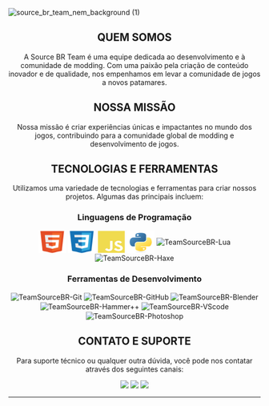 ![source_br_team_nem_background (1)](https://github.com/user-attachments/assets/6b2b2384-0585-4bb8-9d7b-f365aacc70f1)

<div align="center">

## QUEM SOMOS

A Source BR Team é uma equipe dedicada ao desenvolvimento e à comunidade de modding. Com uma paixão pela criação de conteúdo inovador e de qualidade, nos empenhamos em levar a comunidade de jogos a novos patamares.

## NOSSA MISSÃO

Nossa missão é criar experiências únicas e impactantes no mundo dos jogos, contribuindo para a comunidade global de modding e desenvolvimento de jogos.


## TECNOLOGIAS E FERRAMENTAS

Utilizamos uma variedade de tecnologias e ferramentas para criar nossos projetos. Algumas das principais incluem:

### Linguagens de Programação

<img align="center" alt="TeamSouceBR-HTML" height="45" width="55" src="https://raw.githubusercontent.com/devicons/devicon/master/icons/html5/html5-original.svg">
<img align="center" alt="TeamSourceBR-CSS" height="45" width="55" src="https://raw.githubusercontent.com/devicons/devicon/master/icons/css3/css3-original.svg">
<img align="center" alt="TeamSourceBR-Js" height="45" width="55" src="https://raw.githubusercontent.com/devicons/devicon/master/icons/javascript/javascript-plain.svg">
<img align="center" alt="TeamSourceBR-Python" height="45" width="55" src="https://raw.githubusercontent.com/devicons/devicon/master/icons/python/python-original.svg">
<img align="center" alt="TeamSourceBR-Lua" height="45" width="55" src="https://cdn.jsdelivr.net/gh/devicons/devicon@latest/icons/lua/lua-original.svg">
<img align="center" alt="TeamSourceBR-Haxe" height="45" width="55" src="https://cdn.jsdelivr.net/gh/devicons/devicon@latest/icons/haxe/haxe-original.svg">

### Ferramentas de Desenvolvimento

<img align="center" alt="TeamSourceBR-Git" height="45" width="55" src="https://cdn.jsdelivr.net/gh/devicons/devicon@latest/icons/git/git-original.svg">
<img align="center" alt="TeamSourceBR-GitHub" height="45" width="55" src="https://cdn.jsdelivr.net/gh/devicons/devicon@latest/icons/github/github-original.svg">
<img align="center" alt="TeamSourceBR-Blender" height="45" width="55" src="https://cdn.jsdelivr.net/gh/devicons/devicon@latest/icons/blender/blender-original.svg">
<img align="center" alt="TeamSourceBR-Hammer++" height="45" width="55" src="https://wiki.teamfortress.com/w/images/thumb/9/91/Hammereditor.png/250px-Hammereditor.png">
<img align="center" alt="TeamSourceBR-VScode" height="45" width="55" src="https://cdn.jsdelivr.net/gh/devicons/devicon@latest/icons/vscode/vscode-original.svg">
<img align="center" alt="TeamSourceBR-Photoshop" height="45" width="55" src="https://cdn.jsdelivr.net/gh/devicons/devicon@latest/icons/photoshop/photoshop-original.svg">

## CONTATO E SUPORTE

Para suporte técnico ou qualquer outra dúvida, você pode nos contatar através dos seguintes canais:

<div>
   <a href="https://www.youtube.com/@SourceBRTeam" target="_blank"><img src="https://img.shields.io/badge/YouTube-FF0000?style=for-the-badge&logo=youtube&logoColor=white" target="_blank"></a>
 <a href="https://discord.gg/tVNv6SNZZT" target="_blank"><img src="https://img.shields.io/badge/Discord-7289DA?style=for-the-badge&logo=discord&logoColor=white" target="_blank"></a>
   <a href="https://www.moddb.com/company/source-br" target="_blank"><img src="https://cdn.discordapp.com/attachments/1274483884142366894/1279969898495213578/image.png?ex=66d6605c&is=66d50edc&hm=05fbdf256b2945eb9e19c5457d022b68ea3718436785ca99102bdddb72b75b2d&" target="_blank"></a> 
</div>

<hr>

